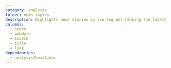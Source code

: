 ```yaml
---
category: analysis
folder: news-topics
description: Highlights news stories by scoring and ranking the latest headlines.
columns:
  - score
  - pubdate
  - source
  - title
  - link
dependencies:
  - analysis/headlines
---
```

